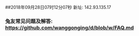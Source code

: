 ##2018年09月28日07时12分07秒 新址: 142.93.135.17
### 兔友常见问题及解答: https://github.com/wanggonging/d/blob/w/FAQ.md
